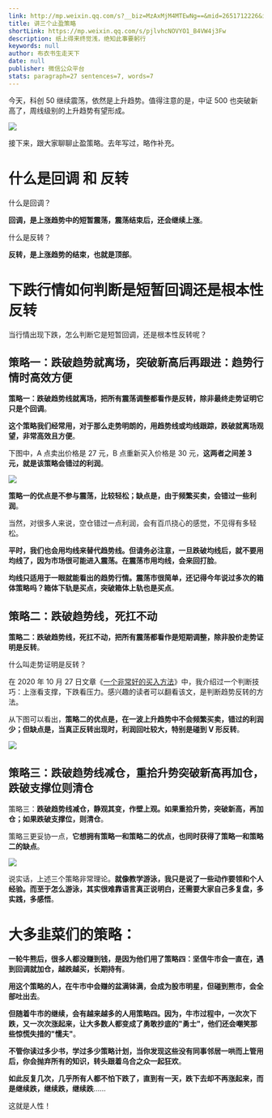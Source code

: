 ```yaml
---
link: http://mp.weixin.qq.com/s?__biz=MzAxMjM4MTEwNg==&mid=2651712226&idx=1&sn=75b3904328c686a1d6965272e0a04005&chksm=804bf43fb73c7d294fe147908dccfc4beb537d344c2b55d359eccdd37b319fc6a9787e9f01b8#rd
title: 讲三个止盈策略
shortLink: https://mp.weixin.qq.com/s/pjlvhcNOVYO1_B4VW4j3Fw
description: 纸上得来终觉浅，绝知此事要躬行
keywords: null
author: 布衣书生走天下
date: null
publisher: 微信公众平台
stats: paragraph=27 sentences=7, words=7
---
```


今天，科创 50 继续震荡，依然是上升趋势。值得注意的是，中证 500 也突破新高了，周线级别的上升趋势有望形成。

![](https://mmbiz.qpic.cn/mmbiz_jpg/52ldaLQ7yeTCNxPWZ5wQBTzMHSpibx7CwudeAuBIFEdBymvmdkuIfv5G8IlgicEcA0mBl95iasUqdmSugzlWKQzNg/640?wx_fmt=jpeg&wxfrom=5&wx_lazy=1&wx_co=1)

接下来，跟大家聊聊止盈策略。去年写过，略作补充。

# 什么是回调 和 反转

什么是回调？

**回调，是上涨趋势中的短暂震荡，震荡结束后，还会继续上涨**。

什么是反转？

**反转，是上涨趋势的结束，也就是顶部**。

# 下跌行情如何判断是短暂回调还是根本性反转

当行情出现下跌，怎么判断它是短暂回调，还是根本性反转呢？

## 策略一：跌破趋势就离场，突破新高后再跟进：趋势行情时高效方便

**策略一：跌破趋势线就离场，把所有震荡调整都看作是反转，除非最终走势证明它只是个回调**。

**这个策略我们经常用，对于那么走势明朗的，用趋势线或均线跟踪，跌破就离场观望，非常高效且方便**。

下图中，A 点卖出价格是 27 元，B 点重新买入价格是 30 元，**这两者之间差 3 元，就是该策略会错过的利润**。

![](https://mmbiz.qpic.cn/mmbiz_jpg/52ldaLQ7yeTCNxPWZ5wQBTzMHSpibx7CwdGWgr4fPPNAIM6hunaeeS3kiak2HiceibZtv7ntDjvLK2d8PdNZdqqMhA/640?wx_fmt=jpeg&wxfrom=5&wx_lazy=1&wx_co=1)

**策略一的优点是不参与震荡，比较轻松；缺点是，由于频繁买卖，会错过一些利润**。

当然，对很多人来说，空仓错过一点利润，会有百爪挠心的感觉，不见得有多轻松。

**平时，我们也会用均线来替代趋势线。但请务必注意，一旦跌破均线后，就不要用均线了，因为市场很可能进入震荡。在震荡市用均线，会来回打脸**。

**均线只适用于一眼就能看出的趋势行情。震荡市很简单，还记得今年说过多次的箱体策略吗？箱体下轨是买点，突破箱体上轨也是买点**。

## 策略二：跌破趋势线，死扛不动

**策略二：跌破趋势线，死扛不动，把所有震荡都看作是短期调整，除非股价走势证明是反转**。

什么叫走势证明是反转？

在 2020 年 10 月 27 日文章《[一个非常好的买入方法](https://mp.weixin.qq.com/s/U72bi1it_PXG2bKv-4FrDQ)》中，我介绍过一个判断技巧：上涨看支撑，下跌看压力。感兴趣的读者可以翻看该文，是判断趋势反转的方法。

从下图可以看出，**策略二的优点是，在一波上升趋势中不会频繁买卖，错过的利润少；但缺点是，当真正反转出现时，利润回吐较大，特别是碰到 V 形反转**。

![](https://mmbiz.qpic.cn/mmbiz_jpg/52ldaLQ7yeTCNxPWZ5wQBTzMHSpibx7Cw3wvCqQ8Db3wRRnDpKicERX2RHnSaZlm6XgSFCoUEOvrPccl0IcwRYtw/640?wx_fmt=jpeg&wxfrom=5&wx_lazy=1&wx_co=1)

## 策略三：跌破趋势线减仓，重拾升势突破新高再加仓，跌破支撑位则清仓

策略三：**跌破趋势线减仓，静观其变，作壁上观。如果重拾升势，突破新高，再加仓；如果跌破支撑位，则清仓**。

策略三更妥协一点，**它想拥有策略一和策略二的优点，也同时获得了策略一和策略二的缺点**。

![](https://mmbiz.qpic.cn/mmbiz_jpg/52ldaLQ7yeTCNxPWZ5wQBTzMHSpibx7Cw2sWH9QB9poThBnm2suotg7Ficgk5TaXc0ukMlGrKfMqk0ZeMAbDiacbA/640?wx_fmt=jpeg&wxfrom=5&wx_lazy=1&wx_co=1)

说实话，上述三个策略非常理论。**就像教学游泳，我只是说了一些动作要领和个人经验。而至于怎么游泳，其实很难靠语言真正说明白，还需要大家自己多复盘，多实践，多感悟**。

# 大多韭菜们的策略：

**一轮牛熊后，很多人都没赚到钱，是因为他们用了策略四：坚信牛市会一直在，遇到回调就加仓，越跌越买，长期持有**。

**用这个策略的人，在牛市中会赚的盆满钵满，会成为股市明星，但碰到熊市，会全部吐出去**。

**但随着牛市的继续，会有越来越多的人用策略四。因为，牛市过程中，一次次下跌，又一次次涨起来，让大多数人都变成了勇敢抄底的"勇士"，他们还会嘲笑那些惊慌失措的"懦夫"**。

**不管你读过多少书，学过多少策略计划，当你发现这些没有同事邻居一哄而上管用后，你会抛弃所有的知识，转头跟着乌合之众一起狂欢**。

**如此反复几次，几乎所有人都不怕下跌了，直到有一天，跌下去却不再涨起来，而是继续跌，继续跌，继续跌**......

这就是人性！
